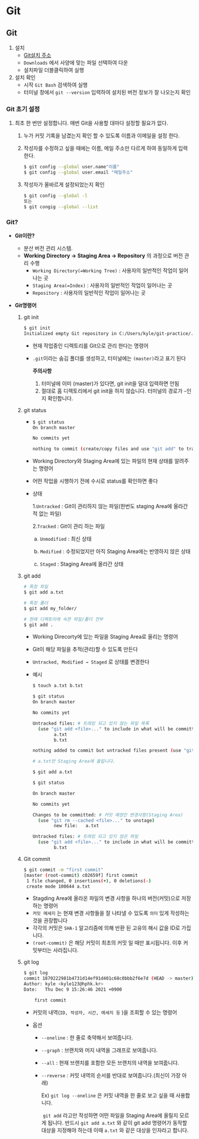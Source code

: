 # Git

## Git

1. 설치
   - [Git설치 주소](https://git-scm.com/)
   - `Downloads` 에서 사양에 맞는 파일 선택하여 다운
   - 설치파일 더블클릭하여 실행
2. 설치 확인
   - 시작 `Git Bash` 검색하여 실행
   - 터미널 창에서 `git --version` 입력하여 설치된 버전 정보가 잘 나오는지 확인

### Git 초기 설정

1. 최초 한 번만 설정합니다. 매번 Git을 사용할 대마다 설정할 필요가 없다.

   1. 누가 커밋 기록을 남겼는지 확인 할 수 있도록 이름과 이메일을 설정 한다.

   2. 작성자를 수정하고 싶을 때에는 이름, 메일 주소만 다르게 하여 동일하게 입력 한다.

      ```bash
      $ git config --global user.name"이름"
      $ git config --global user.email "메일주소"
      ```

   3. 작성자가 올바르게 설정되었는지 확인

      ```bash
      $ git config --global -l
      또는
      $ git congig --global --list
      ```

### Git?

- **Git이란?**

  - 분산 버전 관리 시스템.
  - **Working Directory → Staging Area → Repository** 의 과정으로 버전 관리 수행
    - `Working Directory(=Working Tree)` : 사용자의 일반적인 작업이 일어나는 곳
    - `Staging Area(=Index)` : 사용자의 일반적인 작업이 일어나는 곳
    - `Repository` : 사용자의 일반적인 작업이 일어나는 곳

- **Git명령어**

  1. git init

     ```bash
     $ git init
     Initialized empty Git repository in C:/Users/kyle/git-practice/.git/
     ```

     - 현재 작업중인 디렉토리를 Git으로 관리 한다는 명령어

     - `.git`이라는 숨김 폴더를 생성하고, 터미널에는 `(master)`라고 표기 된다

       **주의사항**

       1. 터미널에 이미 (master)가 있다면, git init을 덜대 입력하면 안됨
       2. 절대로 홈 디렉토리에서 git init을 하지 않습니다. 터미널의 경로가 `~`인지 확인합니다.

  2. git status

     - ```bash
       $ git status
       On branch master

       No commits yet

       nothing to commit (create/copy files and use "git add" to track)
       ```

     - Working Directory와 Staging Area에 있는 파일의 현재 상태를 알려주는 명령어

     - 어떤 작업을 시행하기 전에 수시로 status를 확인하면 좋다

     - 상태

       1.`Untracked` : Git이 관리하지 않는 파일(한번도 staging Area에 올라간 적 없는 파일)

       2.`Tracked` : Git이 관리 하는 파일

       ​ a. `Unmodified` : 최신 상태

       ​ b. `Modified` : 수정되었지만 아직 Staging Area에는 반영하지 않은 상태

       ​ c. `Staged` : Staging Area에 올라간 상태

  3. git add

     ```bash
     # 특정 파일
     $ git add a.txt

     # 특정 폴더
     $ git add my_folder/

     # 현재 디렉토리에 속한 파일/폴더 전부
     $ git add .
     ```

     - Working Direcorty에 있는 파일을 Staging Area로 올리는 명령어

     - Git이 해당 파일을 추적(관리)할 수 있도록 만든다

     - `Untracked, Modified → Staged` 로 상태를 변경한다

     - 예시

       ```bash
       $ touch a.txt b.txt

       $ git status
       On branch master

       No commits yet

       Untracked files: # 트래킹 되고 있지 않는 파일 목록
         (use "git add <file>..." to include in what will be committed)
               a.txt
               b.txt

       nothing added to commit but untracked files present (use "git add" to track)
       ```

       ```bash
       # a.txt만 Staging Area에 올립니다.

       $ git add a.txt
       ```

       ```bash
       $ git status

       On branch master

       No commits yet

       Changes to be committed: # 커밋 예정인 변경사항(Staging Area)
         (use "git rm --cached <file>..." to unstage)
               new file:   a.txt

       Untracked files: # 트래킹 되고 있지 않은 파일
         (use "git add <file>..." to include in what will be committed)
               b.txt
       ```

  4. Git commit

     ```bash
     $ git commit -m "first commit"
     [master (root-commit) c02659f] first commit
      1 file changed, 0 insertions(+), 0 deletions(-)
      create mode 100644 a.txt
     ```

     - Stagding Area에 올라온 파일의 변경 사항을 하나의 버전(커밋)으로 저장하는 명령어
     - `커밋 메세지` 는 현재 변경 사항들을 잘 나타낼 수 있도록 `의미` 있게 작성하는 것을 권장합니다
     - 각각의 커밋은 `SHA-1` 알고리즘에 의해 반환 된 고유의 해시 값을 ID로 가집니다.
     - `(root-commit)` 은 해당 커밋이 최초의 커밋 일 때만 표시됩니다. 이후 커밋부터는 사라집니다.

  5. git log

     ```bash
     $ git log
     commit 1870222981b4731d14ef91d401c68c0bbb2f6e7d (HEAD -> master)
     Author: kyle <kyle123@hphk.kr>
     Date:   Thu Dec 9 15:26:46 2021 +0900

         first commit
     ```

     - 커밋의 내역(`ID, 작성자, 시간, 메세지 등` )을 조회할 수 있는 명령어

     - 옵션

       - `--oneline` : 한 줄로 축약해서 보여줍니다.

       - `--graph` : 브랜치와 머지 내역을 그래프로 보여줍니다.

       - `--all` : 현재 브랜치를 포함한 모든 브랜치의 내역을 보여줍니다.

       - `--reverse` : 커밋 내역의 순서를 반대로 보여줍니다.(최신이 가장 아래)

         Ex) `git log --oneline` 은 커밋 내역을 한 줄로 보고 싶을 때 사용합니다.

         ​ `git add` 라고만 작성하면 어떤 파일을 Staging Area에 올릴지 모르게 됩니다. 반드시 `git add a.txt` 와 같이 git add 명령어가 동작할 대상을 지정해야 하는데 이때 `a.txt` 와 같은 대상을 인자라고 합니다.
